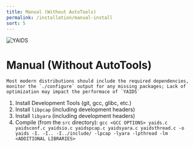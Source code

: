 ```yaml
---
title: Manual (Without AutoTools)
permalink: /installation/manual-install
sort: 5
---
```

![YAIDS](/yaids.png)
# Manual (Without AutoTools)

``` warning
Most modern distributions should include the required dependencies, monitor the `./configure` output for any missing packages; Lack of optimization may impact the performace of `YAIDS`
```
1. Install Development Tools (git, gcc, glibc, etc.)
2. Install `libpcap` (including development headers)
3. Install `libyara` (including development headers)
4. Compile (from the `src` directory): `gcc <GCC OPTIONS> yaids.c yaidsconf.c yaidsio.c yaidspcap.c yaidsyara.c yaidsthread.c -o yaids -I. -I.. -I../include/ -lpcap -lyara -lpthread -lm <ADDITIONAL LIBRARIES>`
